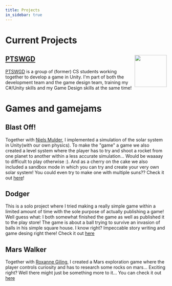 ```yaml
---
title: Projects
in_sidebar: true
---
```


# Current Projects

## [PTSWGD](https://hdjkleissen.github.io/PTSWGD/)<image src="/assets/images/ptswgd.png" height="100" align="right"/>
[PTSWGD](https://hdjkleissen.github.io/PTSWGD/) is a group of (former) CS students working together to develop a game in Unity. I'm part of both the development team and the game design team, training my C#/Unity skills and my Game Design skills at the same time!

# Games and gamejams

## Blast Off!
Together with [Niels Mulder](www.ncmulder.me), I implemented a simulation of the solar system in Unity(with our own physics). To make the "game" a game we also created a level system where the player has to try and shoot a rocket from one planet to another within a less accurate simulation... Would be waaaay to difficult to play otherwise :). And as a cherry on the cake we also included a sandbox mode in which you can try and create your very own solar system! You could even try to make one with multiple suns?? Check it out [here](https://github.com/FlorisDeVries/INFOMGP_Project)!

## Dodger
This is a solo project where I tried making a really simple game within a limited amount of time with the sole purpose of actually publishing a game! Well guess what: I both somewhat finished the game as well as published it to the play store!
The game is about a ball trying to survive an invasion of balls in his simple square house. I know right? Impeccable story writing and game desing right there!
Check it out [here](https://play.google.com/store/apps/details?id=com.FlorisDeV.Dodger)

## Mars Walker
Together with [Roxanne Giling](https://github.com/Roxanne13579), I created a Mars exploration game where the player controls curiosity and has to research some rocks on mars... Exciting right? Well there might just be something more to it...
You can check it out [here](https://github.com/FlorisDeVries/MarsWalker3D)

